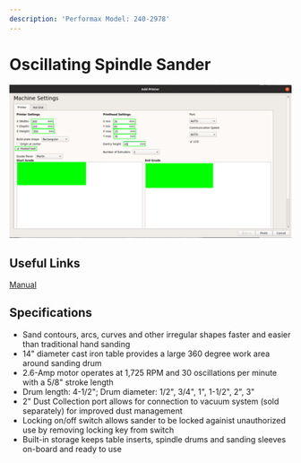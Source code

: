 ```yaml
---
description: 'Performax Model: 240-2978'
---
```


# Oscillating Spindle Sander

![](../.gitbook/assets/image%20%2843%29.png)

## Useful Links

[Manual](https://drive.google.com/open?id=1QkVxTgXhBsaQOHFnPYz4UHER_HBUJDsO)

## Specifications

* Sand contours, arcs, curves and other irregular shapes faster and easier than traditional hand sanding
* 14" diameter cast iron table provides a large 360 degree work area around sanding drum
* 2.6-Amp motor operates at 1,725 RPM and 30 oscillations per minute with a 5/8" stroke length
* Drum length: 4-1/2"; Drum diameter: 1/2", 3/4", 1", 1-1/2", 2", 3"
* 2" Dust Collection port allows for connection to vacuum system \(sold separately\) for improved dust management
* Locking on/off switch allows sander to be locked againist unauthorized use by removing locking key from switch
* Built-in storage keeps table inserts, spindle drums and sanding sleeves on-board and ready to use


